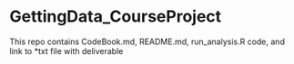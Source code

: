 # GettingData_CourseProject
This repo contains CodeBook.md, README.md, run_analysis.R code, and link to *txt file with deliverable
